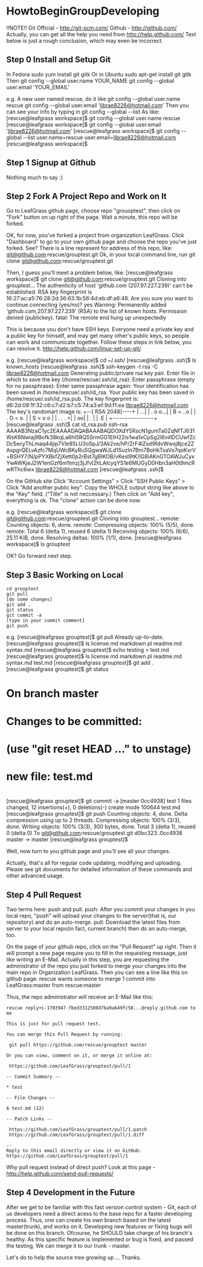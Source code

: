HowtoBeginGroupDeveloping
=========================


!!NOTE!!
Git Official - <http://git-scm.com/>
Github - <http://github.com/>
Actually, you can get all the help you need from <http://help.github.com/>
Text below is just a rough conclusion, which may even be incorrect.


Step 0 Install and Setup Git
----------------------------

In Fedora
	sudo yum install git gitk
Or in Ubuntu
	sudo apt-get install git gitk
Then
	git config --global user.name YOUR_NAME
	git config --global user.email 'YOUR_EMAIL'

e.g.
A new user named rescue, do it like
	git config --global user.name rescue
	git config --global user.email 'librae8226@hotmail.com'
Then you can see your info by typing in
	git config --global --list
As like:
[rescue@leafgrass workspace]$ git config --global user.name rescue
[rescue@leafgrass workspace]$ git config --global user.email 'librae8226@hotmail.com'
[rescue@leafgrass workspace]$ git config --global --list
user.name=rescue
user.email=librae8226@hotmail.com
[rescue@leafgrass workspace]$ 


Step 1 Signup at Github
-----------------------
Nothing much to say :)


Step 2 Fork A Project Repo and Work on It
-----------------------------------------
Go to LeafGrass github page, choose repo "grouoptest", then click on "Fork"
button on up right of the page. Wait a minute, this repo will be forked.

OK, for now, you've forked a project from organization LeafGrass.
Click "Dashboard" to go to your own github page and choose the repo you've
just forked.
See? There is a line represent for address of this repo, like:
    git@github.com:rescue/grouptest.git
Ok, in your local command line, run
	git clone git@github.com:rescue/grouptest.git

Then, I guess you'll meet a problem below, like:
[rescue@leafgrass workspace]$ git clone git@github.com:rescue/grouptest.git
Cloning into grouptest...
The authenticity of host 'github.com (207.97.227.239)' can't be established.
RSA key fingerprint is 16:27:ac:a5:76:28:2d:36:63:1b:56:4d:eb:df:a6:48.
Are you sure you want to continue connecting (yes/no)? yes
Warning: Permanently added 'github.com,207.97.227.239' (RSA) to the list of
known hosts.
Permission denied (publickey).
fatal: The remote end hung up unexpectedly

This is because you don't have SSH keys. Everyone need a private key and a
public key for himself, and may get many other's public keys, so people can work
and communicate together.
Follow these steps in link below, you can resolve it.
<http://help.github.com/linux-set-up-git/>

e.g.
[rescue@leafgrass workspace]$ cd ~/.ssh/
[rescue@leafgrass .ssh]$ ls
known_hosts
[rescue@leafgrass .ssh]$ ssh-keygen -t rsa -C librae8226@hotmail.com
Generating public/private rsa key pair.
Enter file in which to save the key (/home/rescue/.ssh/id_rsa): 
Enter passphrase (empty for no passphrase): 
Enter same passphrase again: 
Your identification has been saved in /home/rescue/.ssh/id_rsa.
Your public key has been saved in /home/rescue/.ssh/id_rsa.pub.
The key fingerprint is:
d6:2d:09:1f:32:c6:c7:d2:b7:c5:74:a3:ef:9d:f1:ea librae8226@hotmail.com
The key's randomart image is:
+--[ RSA 2048]----+
|              ...|
|       . o   o...|
|        B = ..o  |
|       . O = o.  |
|        S = o  o |
|       .   .  . =|
|               oo|
|               . |
|             .E  |
+-----------------+
[rescue@leafgrass .ssh]$ cat id_rsa.pub 
ssh-rsa AAAAB3NzaC1yc2EAAAADAQABAAABAQDOXdY5RscN1gumTa0ZqNfTJ631WsK6Nwlaj9Bofk38kqLa6hI5RQ5SrmGG1EIH22is1wa1xCpSg2I6villDCUwfZcDc5ecyThLmaq44jip7Vle85LU3oSpJ/3Ak2ve/hP/ZrF4lZsd9fdvWwsj8jce2ZAspgrQELvAzfc7MqUWcBKyRuSQgwaWJLd1SozIn7Bm7BoHkTsaVo7qoKxrV+BSHY7/N/pPYXBkfZjXett0p2rBst7gBIKOB/vKesI9tK/lG8iAKnGTOAWJuCyxYwAWKjeJ2W1enGzf6m1tmzj3jJfvl2hLAlcyqYS1e6MUGyD0Hbn3aH0t9mcRwRThc6wx librae8226@hotmail.com
[rescue@leafgrass .ssh]$

On the GitHub site Click “Account Settings” > Click “SSH Public Keys” > Click
“Add another public key”.
Copy the WHOLE output string like above to the "Key" field.
("Title" is not neccessary.)
Then click on "Add key", everything is ok. The "clone" action can be done now.

e.g.
[rescue@leafgrass workspace]$ git clone git@github.com:rescue/grouptest.git
Cloning into grouptest...
remote: Counting objects: 6, done.
remote: Compressing objects: 100% (5/5), done.
remote: Total 6 (delta 1), reused 6 (delta 1)
Receiving objects: 100% (6/6), 25.11 KiB, done.
Resolving deltas: 100% (1/1), done.
[rescue@leafgrass workspace]$ ls
grouptest

OK? Go forward next step.


Step 3 Basic Working on Local
-----------------------------
	cd grouptest
	git pull
	[do some changes]
	git add .
	git status
	git commit -a
	[type in your commit comment]
	git push

e.g.
[rescue@leafgrass grouptest]$ git pull
Already up-to-date.
[rescue@leafgrass grouptest]$ ls
license.md  markdown.pl  readme.md  syntax.md
[rescue@leafgrass grouptest]$ echo testing > test.md
[rescue@leafgrass grouptest]$ ls
license.md  markdown.pl  readme.md  syntax.md  test.md
[rescue@leafgrass grouptest]$ git add .
[rescue@leafgrass grouptest]$ git status
# On branch master
# Changes to be committed:
#   (use "git reset HEAD <file>..." to unstage)
#
#	new file:   test.md
#
[rescue@leafgrass grouptest]$ git commit -a
[master 0cc4938] test
 1 files changed, 12 insertions(+), 0 deletions(-)
 create mode 100644 test.md
[rescue@leafgrass grouptest]$ git push
Counting objects: 4, done.
Delta compression using up to 2 threads.
Compressing objects: 100% (3/3), done.
Writing objects: 100% (3/3), 300 bytes, done.
Total 3 (delta 1), reused 0 (delta 0)
To git@github.com:rescue/grouptest.git
   d0bc323..0cc4938  master -> master
[rescue@leafgrass grouptest]$

Well, now turn to you github page and you'll see all your changes.

Actually, that's all for regular code updating, modifying and uploading.
Please see git documents for detailed information of these commands and other
advanced usage.


Step 4 Pull Request
-------------------
Two terms here: push and pull.
push: After you commit your changes in you local repo, "push" will upload your
changes to the server(that is, our repository) and do an auto-merge.
pull: Download the latest files from server to your local repo(in fact, current
branch) then do an auto-merge, too.

On the page of your github repo, click on the "Pull Request" up right.
Then it will prompt a new page require you to fill in the requesting message,
just like writing an E-Mail.
Actually in this step, you are requesting the administrator of the repo you
just forked to merge your changes into the main repo in Organization LeafGrass.
Then you can see a line like this on github page:
rescue wants someone to merge 1 commit into LeafGrass:master from rescue:master

Thus, the repo administrator will receive an E-Mail like this:
~~~~~~~~~~~~~~~~~~~~~~~~~~~~~~~~~~~~~~~~~~~~~~~~~~~~~~~~~~~~~~~~~~~~~~~~~
rescue reply+i-1703947-fbed3312508d7ba9a649fc58...@reply.github.com to me
	
This is just for pull request test.

You can merge this Pull Request by running:

 git pull https://github.com/rescue/grouptest master

Or you can view, comment on it, or merge it online at:

 https://github.com/LeafGrass/grouptest/pull/1

-- Commit Summary --

* test

-- File Changes --

A test.md (12)

-- Patch Links --

 https://github.com/LeafGrass/grouptest/pull/1.patch
 https://github.com/LeafGrass/grouptest/pull/1.diff

--
Reply to this email directly or view it on GitHub:
https://github.com/LeafGrass/grouptest/pull/1
~~~~~~~~~~~~~~~~~~~~~~~~~~~~~~~~~~~~~~~~~~~~~~~~~~~~~~~~~~~~~~~~~~~~~~~~~

Why pull request instead of direct push?
Look at this page - <http://help.github.com/send-pull-requests/>


Step 4 Development in the Future
--------------------------------
After we get to be familiar with this fast version control system - Git, each of
us developers need a direct acess to the base repo for a faster developing
process.
Thus, one can create his own branch based on the latest master(trunk), and works
on it. Developing new features or fixing bugs will be done on this branch.
Ofcourse, he SHOULD take charge of his branch's healthy.
As this specific feature is implemented or bug is fixed, and passed the testing,
We can merge it to our trunk - master.


Let's do to help the source tree growing up ...
Thanks.

